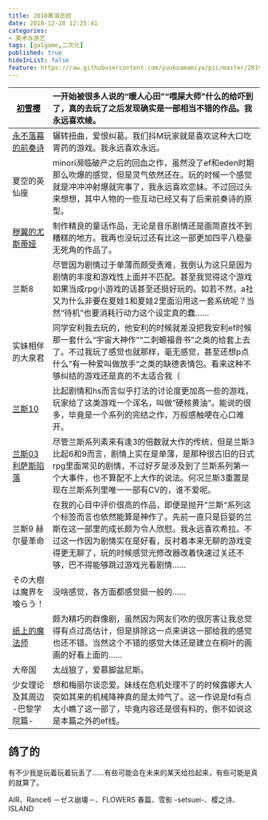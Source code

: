 ```yaml
---
title: 2018黄油总结
date: 2018-12-28 12:25:41
categories:
- 美术与游艺
tags: [galgame,二次元]
published: true
hideInList: false
feature: https://raw.githubusercontent.com/yuukoamamiya/pic/master/20190508122638.png
---
```

| [初雪樱](https://yuukoamamiya.github.io/p/hatsuyukisakura/)                        | 一开始被很多人说的“暖人心田”“喂屎大师”什么的给吓到了，真的去玩了之后发现确实是一部相当不错的作品。我永远喜欢绫。 |
| ----------------------------- | :----------------------------------------------------------- |
| [永不落幕的前奏诗](https://yuukoamamiya.github.io/p/%E3%82%BD%E3%83%AC%E3%83%A8%E3%83%AA%E3%83%8E%E5%89%8D%E5%A5%8F%E8%A9%A9/)              | 辗转扭曲，爱恨纠葛。我们抖M玩家就是喜欢这种大口吃胃药的游戏。我永远喜欢永远。 |
| 夏空的英仙座                  | minori濒临破产之后的回血之作，虽然没了ef和eden时期那么吹爆的感觉，但是灵气依然还在。玩的时候一个感觉就是冲冲冲射爆就完事了，我永远喜欢恋妹。不过回过头来想想，其中人物的一些互动已经又有了后来前奏诗的原型。 |
| [秽翼的尤斯蒂娅](https://yuukoamamiya.github.io/p/huiyi-de-yousidiya/)                | 制作精良的童话作品，无论是音乐剧情还是画简直找不到糟糕的地方。我再也没玩过还有比这一部更加四平八稳豪无死角的作品了。 |
| 兰斯8                         | 尽管因为剧情过于单薄而颇受责难，我倒认为这只是因为剧情的丰度和游戏性上面并不匹配。甚至我觉得这个游戏如果当成rpg小游戏的话甚至还挺好玩的。如若不然，a社又为什么非要在夏娃1和夏娃2里面沿用这一套系统呢？当然“待机”也要消耗行动力这个设定真的蠢…… |
| 实妹相伴的大泉君              | 同学安利我去玩的，他安利的时候就差没把我安利ef时候那一套什么“宇宙大神作”“二刺螈福音书”之类的给套上去了。不过我玩了感觉也就那样，毫无感觉，甚至还想p点什么”有一种爱叫做放手“之类的缺德表情包。看来这种不够纠结的游戏还是真的不太适合我（ |
| [兰斯10](https://yuukoamamiya.github.io/p/rance-10/)                        | 比起剧情和hs而言似乎打法的讨论度更加高一些的游戏，玩家给了这类游戏一个诨名，叫做”硬核黄油“。能说的很多，毕竟是一个系列的完结之作，万般感触哽在心口难开。 |
| [兰斯03 利萨斯陷落](https://yuukoamamiya.github.io/p/Rance-3/)             | 尽管兰斯系列素来有逢3的倍数就大作的传统，但是兰斯3比起6和9而言，剧情上实在是单薄，是那种很古旧的日式rpg里面常见的剧情，不过好歹是涉及到了兰斯系列第一个大事件，也不算配不上大作的说法。何况兰斯3重置是现在兰斯系列里唯一一部有CV的，谁不爱呢。 |
| 兰斯9 赫尔曼革命              | 在我的心目中评价很高的作品，即便是抛开”兰斯“系列这个标签而言也依然能算是神作了。先前一直只是巨婴的兰斯在这一部里的成长颇为令人欣慰。我永远喜欢希拉。不过这一作因为剧情实在是好看，反衬着本来无聊的游戏变得更无聊了，玩的时候感觉光修改器改着快速过关还不够，巴不得能够跳过游戏光看剧情…… |
| その大樹は魔界を喰らう！      | 没啥感觉，各方面都感觉挺一般的……                             |
| [纸上的魔法师](https://yuukoamamiya.github.io/p/%E7%B4%99%E3%81%AE%E4%B8%8A%E3%81%AE%E9%AD%94%E6%B3%95%E4%BD%BF%E3%81%84/)                  | 颇为精巧的群像剧，虽然因为网友们吹的很厉害让我总觉得有点过高估计，但是排除这一点来讲这一部给我的感觉也还不错。当然这个不错的感觉大体还是建立在桐叶的画画的好看上面的…… |
| 大帝国                        | 太战狼了，爱慕脚盆尼斯。                                     |
| 少女理论及其周边 -巴黎学院篇- | 想和梅丽尔谈恋爱。妹线在危机处理不了的时候露娜大人突如其来的机械降神真的是太帅气了。这一作说是fd有点太小瞧了这一部了，毕竟内容还是很有料的，倒不如说这是本篇之外的ef线。 |

## 鸽了的

有不少我是玩着玩着玩丢了……有些可能会在未来的某天给捡起来，有些可能是真的就算了。

AIR、Rance6 －ゼス崩壊－、FLOWERS 春篇、雪影 -setsuei-、樱之诗、ISLAND
